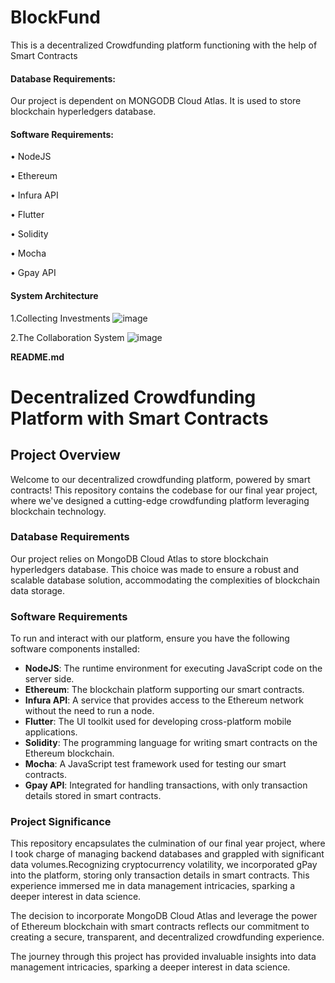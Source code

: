 # BlockFund
This is a decentralized Crowdfunding platform functioning with the help of Smart Contracts

#### Database Requirements:
Our project is dependent on MONGODB Cloud Atlas. It is used to store blockchain hyperledgers database.

#### Software Requirements:
•	NodeJS

•	Ethereum

•	Infura API

•	Flutter

•	Solidity

•	Mocha

•	Gpay API

#### System Architecture
1.Collecting Investments
![image](https://github.com/Keyurkolambe/BlockFund/assets/66724435/63cf273f-d011-4e80-b1ec-2b9c9144fda0)

2.The Collaboration System
![image](https://github.com/Keyurkolambe/BlockFund/assets/66724435/65fb8c49-7210-43f6-99a6-6e61b5510e67)


**README.md**

# Decentralized Crowdfunding Platform with Smart Contracts

## Project Overview

Welcome to our decentralized crowdfunding platform, powered by smart contracts! This repository contains the codebase for our final year project, where we've designed a cutting-edge crowdfunding platform leveraging blockchain technology.

### Database Requirements

Our project relies on MongoDB Cloud Atlas to store blockchain hyperledgers database. This choice was made to ensure a robust and scalable database solution, accommodating the complexities of blockchain data storage.

### Software Requirements

To run and interact with our platform, ensure you have the following software components installed:

- **NodeJS**: The runtime environment for executing JavaScript code on the server side.
- **Ethereum**: The blockchain platform supporting our smart contracts.
- **Infura API**: A service that provides access to the Ethereum network without the need to run a node.
- **Flutter**: The UI toolkit used for developing cross-platform mobile applications.
- **Solidity**: The programming language for writing smart contracts on the Ethereum blockchain.
- **Mocha**: A JavaScript test framework used for testing our smart contracts.
- **Gpay API**: Integrated for handling transactions, with only transaction details stored in smart contracts.

### Project Significance

This repository encapsulates the culmination of our final year project, where I took charge of managing backend databases and grappled with significant data volumes.Recognizing cryptocurrency volatility, we incorporated gPay into the platform, storing only transaction details in 
smart contracts. This experience immersed me in data management intricacies, sparking a deeper interest in data science. 

The decision to incorporate MongoDB Cloud Atlas and leverage the power of Ethereum blockchain with smart contracts reflects our commitment to creating a secure, transparent, and decentralized crowdfunding experience.

The journey through this project has provided invaluable insights into data management intricacies, sparking a deeper interest in data science.






